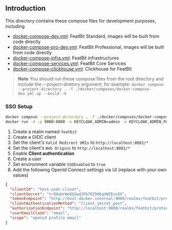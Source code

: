 ## Introduction

This directory contains these compose files for development purposes, including

- [docker-compose-dev.yml](docker-compose-dev.yml): FeatBit Standard, images will be built from code directly
- [docker-compose-pro-dev.yml](docker-compose-pro-dev.yml): FeatBit Professional, images will be built from code
  directly
- [docker-compose-infra.yml](docker-compose-infra.yml): FeatBit infrastructures
- [docker-compose-services.yml](docker-compose-services.yml): FeatBit Core Services
- [docker-compose-clickhouse.yml](docker-compose-clickhouse.yml): Clickhouse for FeatBit

> **Note**
> You should run these compose files from the root directory and include the --project-diretory argument, for
> example: `docker compose --project-directory . -f ./docker/composes/docker-compose-dev.yml up --build -d`

### SSO Setup

```bash
docker compose --project-directory . -f ./docker/composes/docker-compose-dev.yml up -d
docker run -d -p 9000:8080 -e KEYCLOAK_ADMIN=admin -e KEYCLOAK_ADMIN_PASSWORD=admin --name=keycloak quay.io/keycloak/keycloak:22.0.1 start-dev
```

1. Create a realm named `featbit`
2. Create a OIDC client
3. Set the client's `Valid Redirect URIs` to `http://localhost:8081/*`
4. Set the client's `Web Origins` to `http://localhost:8081/*`
5. Enable **Client authentication**
6. Create a user
7. Set environment variable `SSOEnabled` to `true`
8. Add the following OpenId Connect settings via UI (replace with your own values)

  ```json
  {
    "clientId": "test-oidc-client",
    "clientSecret": "tr8XwUrWo8U2wdJFb7EZ5HbqVWZEns5V",
    "tokenEndpoint": "http://host.docker.internal:9000/realms/featbit/protocol/openid-connect/token",
    "clientAuthenticationMethod": "client_secret_post",
    "authorizationEndpoint": "http://localhost:9000/realms/featbit/protocol/openid-connect/auth",
    "userEmailClaim": "email",
    "scope": "openid profile email"
  }
  ```